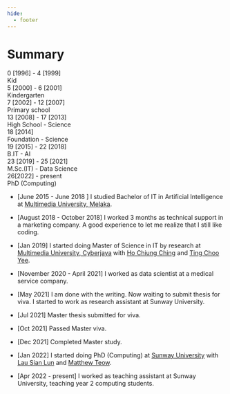 ```yaml
---
hide:
  - footer
---
```


# Summary

<div class="timeline">
    <div class="container right">
    <div class="date">0 [1996] - 4 [1999]</div>
        <div class="content">Kid</div>
    </div>
    <div class="container left">
        <div class="date">5 [2000] - 6 [2001]</div>
        <div class="content">Kindergarten</div>
    </div>
    <div class="container right">
        <div class="date">7 [2002] - 12 [2007]</div>
        <div class="content">Primary school</a></div>
    </div>
    <div class="container left">
        <div class="date">13 [2008] - 17 [2013]</div>
        <div class="content">High School - Science</a></div>
    </div>
    <div class="container right">
        <div class="date">18 [2014]</div>
        <div class="content">Foundation - Science</a></div>
    </div>
    <div class="container left">
        <div class="date">19 [2015] - 22 [2018]</div>
        <div class="content">B.IT - AI</a></div>
    </div>
    <div class="container right">
        <div class="date">23 [2019] - 25 [2021]</div>
        <div class="content">M.Sc.(IT) - Data Science</a></div>
    </div>
    <div class="container left">
        <div class="date">26[2022] - present</div>
        <div class="content">PhD (Computing)</a></div>
    </div>
</div>

- [June 2015 - June 2018 ] I studied Bachelor of IT in Artificial Intelligence at [Multimedia University, Melaka](https://www.mmu.edu.my/melaka/). 
- [August 2018 - October 2018] I worked 3 months as technical support in a marketing company. A good experience to let me realize that I still like coding.

- [Jan 2019] I started doing Master of Science in IT by research at [Multimedia University, Cyberjaya](https://www.mmu.edu.my/cyberjaya/) with [Ho Chiung Ching](https://scholar.google.com/citations?hl=en&user=lBD5ra0AAAAJ) and [Ting Choo Yee](https://scholar.google.com/citations?user=jft11b4AAAAJ&hl=en). 
- [November 2020 - April 2021] I worked as data scientist at a medical service company.
- [May 2021] I am done with the writing. Now waiting to submit thesis for viva. I started to work as research assistant at Sunway University.
- [Jul 2021] Master thesis submitted for viva.
- [Oct 2021] Passed Master viva.
- [Dec 2021] Completed Master study.

- [Jan 2022] I started doing PhD (Computing) at [Sunway University](https://university.sunway.edu.my/) with [Lau Sian Lun](https://scholar.google.com/citations?user=kYEKv3oAAAAJ) and [Matthew Teow](https://scholar.google.com/citations?user=kqC8KU8AAAAJ&hl=en).
- [Apr 2022 - present] I worked as teaching assistant at Sunway University, teaching year 2 computing students.